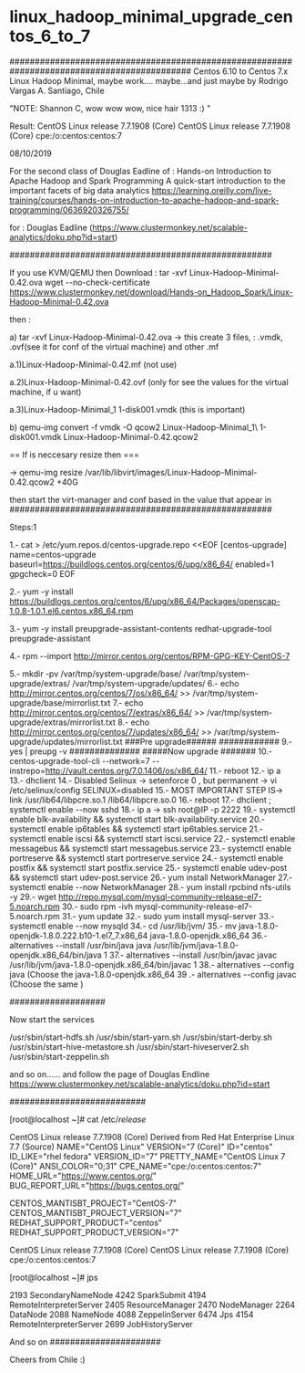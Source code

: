 # linux_hadoop_minimal_upgrade_centos_6_to_7

############################################################################################
Centos 6.10 to Centos 7.x Linux Hadoop Minimal, maybe work....
maybe...and just maybe by Rodrigo Vargas A. Santiago, Chile 

"NOTE: Shannon C, wow wow wow, nice hair 1313 :) "

Result: CentOS Linux release 7.7.1908 (Core) CentOS Linux release 7.7.1908 (Core) cpe:/o:centos:centos:7

08/10/2019 

For the second class of Douglas Eadline of :
Hands-on Introduction to Apache Hadoop and Spark Programming
A quick-start introduction to the important facets of big data analytics
https://learning.oreilly.com/live-training/courses/hands-on-introduction-to-apache-hadoop-and-spark-programming/0636920326755/
 
for : Douglas Eadline (https://www.clustermonkey.net/scalable-analytics/doku.php?id=start)


####################################################

If you use KVM/QEMU then
Download : tar -xvf Linux-Hadoop-Minimal-0.42.ova
wget --no-check-certificate https://www.clustermonkey.net/download/Hands-on_Hadoop_Spark/Linux-Hadoop-Minimal-0.42.ova



then :

a) tar -xvf Linux-Hadoop-Minimal-0.42.ova -> this create 3 files,
: .vmdk, .ovf(see it for conf of the virtual machine) and other .mf

a.1)Linux-Hadoop-Minimal-0.42.mf (not use)

a.2)Linux-Hadoop-Minimal-0.42.ovf (only for see the values for the virtual machine, if u want)

a.3)Linux-Hadoop-Minimal_1 1-disk001.vmdk  (this is important)

b) qemu-img convert -f vmdk -O qcow2 Linux-Hadoop-Minimal_1\ 1-disk001.vmdk Linux-Hadoop-Minimal-0.42.qcow2

== If is neccesary resize then ===

-> qemu-img resize /var/lib/libvirt/images/Linux-Hadoop-Minimal-0.42.qcow2 +40G

then start the virt-manager and conf based in the value that appear in 
####################################################

Steps:1

1.- cat > /etc/yum.repos.d/centos-upgrade.repo <<EOF
[centos-upgrade]
name=centos-upgrade
baseurl=https://buildlogs.centos.org/centos/6/upg/x86_64/
enabled=1
gpgcheck=0
EOF

2.- yum -y install https://buildlogs.centos.org/centos/6/upg/x86_64/Packages/openscap-1.0.8-1.0.1.el6.centos.x86_64.rpm

3.- yum -y install preupgrade-assistant-contents redhat-upgrade-tool preupgrade-assistant

4.-  rpm --import http://mirror.centos.org/centos/RPM-GPG-KEY-CentOS-7

5.- mkdir -pv /var/tmp/system-upgrade/base/ /var/tmp/system-upgrade/extras/ /var/tmp/system-upgrade/updates/
6.- echo http://mirror.centos.org/centos/7/os/x86_64/ >> /var/tmp/system-upgrade/base/mirrorlist.txt
 7.-  echo http://mirror.centos.org/centos/7/extras/x86_64/ >> /var/tmp/system-upgrade/extras/mirrorlist.txt
 8.-   echo http://mirror.centos.org/centos/7/updates/x86_64/ >> /var/tmp/system-upgrade/updates/mirrorlist.txt
###Pre upgrade######
############
9.- yes | preupg -v
##############
#####Now upgrade #######
10.- centos-upgrade-tool-cli --network=7 --instrepo=http://vault.centos.org/7.0.1406/os/x86_64/
11.- reboot
12.- ip a
13.- dhclient
14.- Disabled Selinux -> setenforce 0
, but permanent -> vi /etc/selinux/config 
SELINUX=disabled
15.- MOST IMPORTANT STEP IS->
 link /usr/lib64/libpcre.so.1 /lib64/libpcre.so.0
16.- reboot
17.- dhclient ; systemctl  enable --now sshd
18.- ip a -> ssh root@IP -p 2222
19.-   systemctl enable blk-availability && systemctl start blk-availability.service
20.-    systemctl enable ip6tables && systemctl start ip6tables.service
21.-   systemctl enable iscsi && systemctl start iscsi.service
22.-  systemctl enable messagebus && systemctl start messagebus.service
23.- systemctl enable portreserve && systemctl start portreserve.service
24.-   systemctl enable postfix && systemctl start postfix.service
25.-   systemctl enable udev-post && systemctl start udev-post.service
26.- yum install NetworkManager
27.- systemctl enable --now NetworkManager
28.- yum install rpcbind nfs-utils -y
29.- wget http://repo.mysql.com/mysql-community-release-el7-5.noarch.rpm
30.-    sudo rpm -ivh mysql-community-release-el7-5.noarch.rpm
31.-  yum update
32.-    sudo yum install mysql-server
33.-  systemctl enable --now mysqld
34.- cd   /usr/lib/jvm/
35.- mv java-1.8.0-openjdk-1.8.0.222.b10-1.el7_7.x86_64 java-1.8.0-openjdk.x86_64
36.- alternatives --install /usr/bin/java java /usr/lib/jvm/java-1.8.0-openjdk.x86_64/bin/java 1
37.- alternatives --install /usr/bin/javac javac /usr/lib/jvm/java-1.8.0-openjdk.x86_64/bin/javac 1
38.- alternatives --config java (Choose the java-1.8.0-openjdk.x86_64
39 .-    alternatives --config javac (Choose the same )

###################

Now start the services

/usr/sbin/start-hdfs.sh /usr/sbin/start-yarn.sh /usr/sbin/start-derby.sh /usr/sbin/start-hive-metastore.sh /usr/sbin/start-hiveserver2.sh /usr/sbin/start-zeppelin.sh

and so on……
and follow the page of Douglas Endline
https://www.clustermonkey.net/scalable-analytics/doku.php?id=start


###########################

[root@localhost ~]# cat /etc/*release*

CentOS Linux release 7.7.1908 (Core)
Derived from Red Hat Enterprise Linux 7.7 (Source)
NAME="CentOS Linux"
VERSION="7 (Core)"
ID="centos"
ID_LIKE="rhel fedora"
VERSION_ID="7"
PRETTY_NAME="CentOS Linux 7 (Core)"
ANSI_COLOR="0;31"
CPE_NAME="cpe:/o:centos:centos:7"
HOME_URL="https://www.centos.org/"
BUG_REPORT_URL="https://bugs.centos.org/"

CENTOS_MANTISBT_PROJECT="CentOS-7"
CENTOS_MANTISBT_PROJECT_VERSION="7"
REDHAT_SUPPORT_PRODUCT="centos"
REDHAT_SUPPORT_PRODUCT_VERSION="7"

CentOS Linux release 7.7.1908 (Core)
CentOS Linux release 7.7.1908 (Core)
cpe:/o:centos:centos:7

[root@localhost ~]# jps

2193 SecondaryNameNode
4242 SparkSubmit
4194 RemoteInterpreterServer
2405 ResourceManager
2470 NodeManager
2264 DataNode
2088 NameNode
4088 ZeppelinServer
6474 Jps
4154 RemoteInterpreterServer
2699 JobHistoryServer

And so on
######################

Cheers from Chile :)
